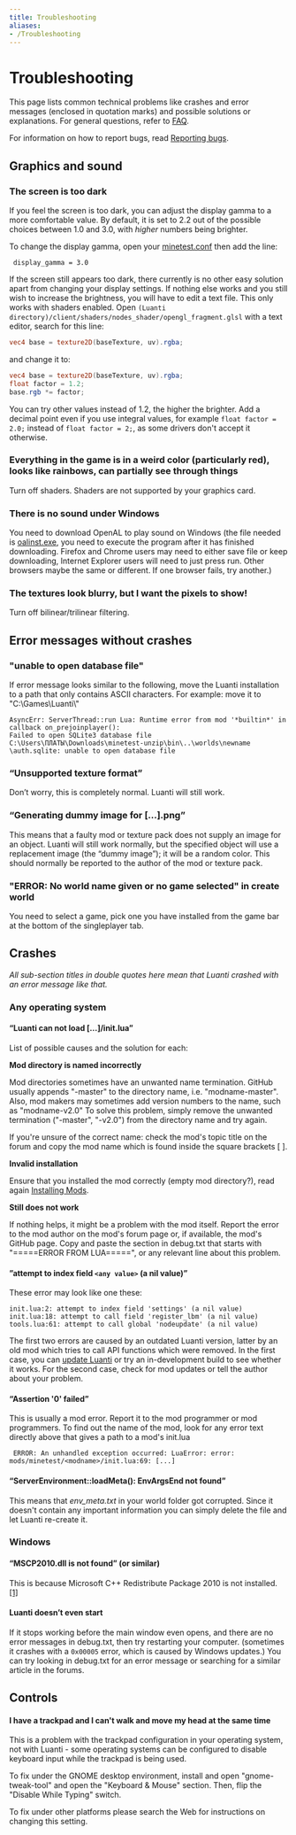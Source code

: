 ```yaml
---
title: Troubleshooting
aliases:
- /Troubleshooting
---
```


# Troubleshooting

This page lists common technical problems like crashes and error messages (enclosed in quotation marks) and possible solutions or explanations. For general questions, refer to [FAQ](https://wiki.luanti.org/FAQ "FAQ").

For information on how to report bugs, read [Reporting bugs](https://wiki.luanti.org/Reporting_bugs "Reporting bugs").

Graphics and sound
------------------

### The screen is too dark

If you feel the screen is too dark, you can adjust the display gamma to a more comfortable value. By default, it is set to 2.2 out of the possible choices between 1.0 and 3.0, with _higher_ numbers being brighter.

To change the display gamma, open your [minetest.conf](https://wiki.luanti.org/Minetest.conf "Minetest.conf") then add the line:

```
 display_gamma = 3.0

```


If the screen still appears too dark, there currently is no other easy solution apart from changing your display settings. If nothing else works and you still wish to increase the brightness, you will have to edit a text file. This only works with shaders enabled. Open `(Luanti directory)/client/shaders/nodes_shader/opengl_fragment.glsl` with a text editor, search for this line:

```glsl
vec4 base = texture2D(baseTexture, uv).rgba;

```


and change it to:

```glsl
vec4 base = texture2D(baseTexture, uv).rgba;
float factor = 1.2;
base.rgb *= factor;

```


You can try other values instead of 1.2, the higher the brighter. Add a decimal point even if you use integral values, for example `float factor = 2.0;` instead of `float factor = 2;`, as some drivers don't accept it otherwise.

### Everything in the game is in a weird color (particularly red), looks like rainbows, can partially see through things

Turn off shaders. Shaders are not supported by your graphics card.

### There is no sound under Windows

You need to download OpenAL to play sound on Windows (the file needed is [oalinst.exe](http://sfan.sf.funpic.de/oalinst.exe), you need to execute the program after it has finished downloading. Firefox and Chrome users may need to either save file or keep downloading, Internet Explorer users will need to just press run. Other browsers maybe the same or different. If one browser fails, try another.)

### The textures look blurry, but I want the pixels to show!

Turn off bilinear/trilinear filtering.

Error messages without crashes
------------------------------

### "unable to open database file"

If error message looks similar to the following, move the Luanti installation to a path that only contains ASCII characters. For example: move it to "C:\\Games\\Luanti\\"

<!-- cspell:disable -->

```
AsyncErr: ServerThread::run Lua: Runtime error from mod '*builtin*' in callback on_prejoinplayer():
Failed to open SQLite3 database file C:\Users\ПЛАТЫ\Downloads\minetest-unzip\bin\..\worlds\newname
\auth.sqlite: unable to open database file
```

<!-- cspell:enable -->


### “Unsupported texture format”

Don’t worry, this is completely normal. Luanti will still work.

### “Generating dummy image for \[…\].png”

This means that a faulty mod or texture pack does not supply an image for an object. Luanti will still work normally, but the specified object will use a replacement image (the “dummy image”); it will be a random color. This should normally be reported to the author of the mod or texture pack.

### "ERROR: No world name given or no game selected" in create world

You need to select a game, pick one you have installed from the game bar at the bottom of the singleplayer tab.

Crashes
-------

_All sub-section titles in double quotes here mean that Luanti crashed with an error message like that._

### Any operating system

#### “Luanti can not load \[…\]/init.lua”

List of possible causes and the solution for each:

**Mod directory is named incorrectly**

Mod directories sometimes have an unwanted name termination. GitHub usually appends "-master" to the directory name, i.e. "modname-master". Also, mod makers may sometimes add version numbers to the name, such as "modname-v2.0" To solve this problem, simply remove the unwanted termination ("-master", "-v2.0") from the directory name and try again.

If you're unsure of the correct name: check the mod's topic title on the forum and copy the mod name which is found inside the square brackets \[ \].

**Invalid installation**

Ensure that you installed the mod correctly (empty mod directory?), read again [Installing Mods](https://wiki.luanti.org/Installing_Mods "Installing Mods").

**Still does not work**

If nothing helps, it might be a problem with the mod itself. Report the error to the mod author on the mod's forum page or, if available, the mod's GitHub page. Copy and paste the section in debug.txt that starts with "=====ERROR FROM LUA=====", or any relevant line about this problem.

#### ”attempt to index field `<any value>` (a nil value)”

These error may look like one these:

```
init.lua:2: attempt to index field 'settings' (a nil value)
init.lua:18: attempt to call field 'register_lbm' (a nil value)
tools.lua:61: attempt to call global 'nodeupdate' (a nil value)

```


The first two errors are caused by an outdated Luanti version, latter by an old mod which tries to call API functions which were removed. In the first case, you can [update Luanti](http://minetest.net/download) or try an in-development build to see whether it works. For the second case, check for mod updates or tell the author about your problem.

#### “Assertion '0' failed”

This is usually a mod error. Report it to the mod programmer or mod programmers. To find out the name of the mod, look for any error text directly above that gives a path to a mod's init.lua

```
 ERROR: An unhandled exception occurred: LuaError: error: mods/minetest/<modname>/init.lua:69: [...]

```


#### “ServerEnvironment::loadMeta(): EnvArgsEnd not found”

This means that _env\_meta.txt_ in your world folder got corrupted. Since it doesn't contain any important information you can simply delete the file and let Luanti re-create it.

### Windows

#### “MSCP2010.dll is not found” (or similar)

This is because Microsoft C++ Redistribute Package 2010 is not installed. [\[1\]](http://www.microsoft.com/en-us/download/details.aspx?id=5555%7CDownload)

#### Luanti doesn’t even start

If it stops working before the main window even opens, and there are no error messages in debug.txt, then try restarting your computer. (sometimes it crashes with a `0x00005` error, which is caused by Windows updates.) You can try looking in debug.txt for an error message or searching for a similar article in the forums.

Controls
--------

#### I have a trackpad and I can't walk and move my head at the same time

This is a problem with the trackpad configuration in your operating system, not with Luanti - some operating systems can be configured to disable keyboard input while the trackpad is being used.

To fix under the GNOME desktop environment, install and open "gnome-tweak-tool" and open the "Keyboard & Mouse" section. Then, flip the "Disable While Typing" switch.

To fix under other platforms please search the Web for instructions on changing this setting.